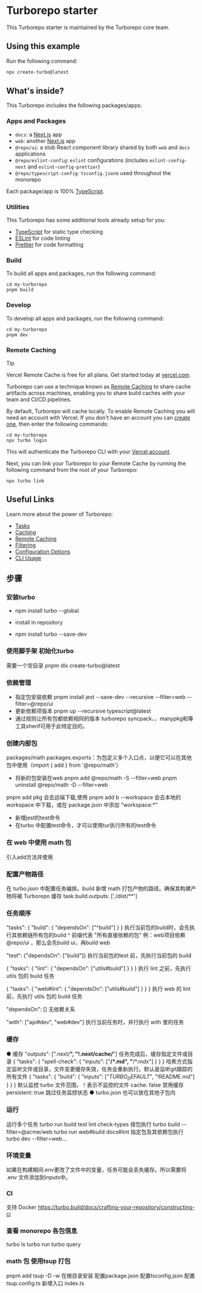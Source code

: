 # Turborepo starter

This Turborepo starter is maintained by the Turborepo core team.

## Using this example

Run the following command:

```sh
npx create-turbo@latest
```

## What's inside?

This Turborepo includes the following packages/apps:

### Apps and Packages

- `docs`: a [Next.js](https://nextjs.org/) app
- `web`: another [Next.js](https://nextjs.org/) app
- `@repo/ui`: a stub React component library shared by both `web` and `docs` applications
- `@repo/eslint-config`: `eslint` configurations (includes `eslint-config-next` and `eslint-config-prettier`)
- `@repo/typescript-config`: `tsconfig.json`s used throughout the monorepo

Each package/app is 100% [TypeScript](https://www.typescriptlang.org/).

### Utilities

This Turborepo has some additional tools already setup for you:

- [TypeScript](https://www.typescriptlang.org/) for static type checking
- [ESLint](https://eslint.org/) for code linting
- [Prettier](https://prettier.io) for code formatting

### Build

To build all apps and packages, run the following command:

```
cd my-turborepo
pnpm build
```

### Develop

To develop all apps and packages, run the following command:

```
cd my-turborepo
pnpm dev
```

### Remote Caching

> [!TIP]
> Vercel Remote Cache is free for all plans. Get started today at [vercel.com](https://vercel.com/signup?/signup?utm_source=remote-cache-sdk&utm_campaign=free_remote_cache).

Turborepo can use a technique known as [Remote Caching](https://turbo.build/docs/core-concepts/remote-caching) to share cache artifacts across machines, enabling you to share build caches with your team and CI/CD pipelines.

By default, Turborepo will cache locally. To enable Remote Caching you will need an account with Vercel. If you don't have an account you can [create one](https://vercel.com/signup?utm_source=turborepo-examples), then enter the following commands:

```
cd my-turborepo
npx turbo login
```

This will authenticate the Turborepo CLI with your [Vercel account](https://vercel.com/docs/concepts/personal-accounts/overview).

Next, you can link your Turborepo to your Remote Cache by running the following command from the root of your Turborepo:

```
npx turbo link
```

## Useful Links

Learn more about the power of Turborepo:

- [Tasks](https://turbo.build/docs/core-concepts/monorepos/running-tasks)
- [Caching](https://turbo.build/docs/core-concepts/caching)
- [Remote Caching](https://turbo.build/docs/core-concepts/remote-caching)
- [Filtering](https://turbo.build/docs/core-concepts/monorepos/filtering)
- [Configuration Options](https://turbo.build/docs/reference/configuration)
- [CLI Usage](https://turbo.build/docs/reference/command-line-reference)

## 步骤

### 安装turbo
- npm install turbo --global
* install in repository
- npm install turbo --save-dev
### 使用脚手架 初始化turbo
需要一个空目录
pnpm dlx create-turbo@latest
### 依赖管理
- 指定包安装依赖
pnpm install jest --save-dev --recursive --filter=web --filter=@repo/ui
- 更新依赖项版本
pnpm up --recursive typescript@latest
- 通过规则让所有包都依赖相同的版本
turborepo syncpack、、manypkg和等工具sherif可用于此特定目的。
### 创建内部包
packages/math
packages.exports：为包定义多个入口点，以便它可以在其他包中使用（import { add } from '@repo/math'）
- 将新的包安装在web
pnpm add @repo/math -S --filter=web
pnpm uninstall @repo/math -D --filter=web

pnpm add pkg 会去远端下载,使用 pnpm add b --workspace 会去本地的 workspace 中下载，或在 package.json 中添加 "workspace:*"

- 新增jest的test命令
- 在turbo 中配置test命令，才可以使用tur执行所有的test命令

### 在 web 中使用 math 包
引入add方法并使用
### 配置产物路径
在 turbo.json 中配置任务编排。build 新增 math 打包产物的路径。确保其构建产物将被 Turborepo 缓存
task.build.outputs: ['./dist/**']
### 任务顺序
"tasks": { "build": { "dependsOn": ["^build"]  } }
执行当前包的build时，会先执行其依赖链所有包的build
^ 前缀代表 "所有直接依赖的包"
例：web项目依赖 @repo/ui ，那么会先build ui，再build web

"test": {"dependsOn": ["build"]}
执行当前包的test 前，先执行当前包的 build

{ "tasks": { "lint": { "dependsOn": ["utils#build"] } } }
执行 lint 之前，先执行 utils 包的 build 任务

{ "tasks": { "web#lint": { "dependsOn": ["utils#build"] } } }
执行 web 的 lint 前，先执行 utils 包的 build 任务

"dependsOn": [] 
无依赖关系

"with": ["api#dev", "web#dev"]
执行当前任务时，并行执行 with 里的任务

### 缓存
● 缓存
"outputs": [".next/**", "!.next/cache/**"] 
任务完成后，缓存指定文件或目录
{ "tasks": { "spell-check": { "inputs": ["**/*.md", "**/*.mdx"] } } } 
哈希方式指定监听文件或目录，文件变更缓存失效，任务会重新执行。默认是监听git跟踪的所有文件
{ "tasks": { "build": { "inputs": ["$TURBO_DEFAULT$", "!README.md"] } } }
默认监控 turbo 文件范围，！表示不监控的文件
cache: false
禁用缓存
persistent: true
跳过任务监控状态
● turbo.json
也可以放在其他子包内

### 运行
运行多个任务
turbo run build test lint check-types
按包执行
turbo build --filter=@acme/web
turbo run web#build docs#lint
指定包及其依赖包执行
turbo dev --filter=web...


### 环境变量
如果在构建期间.env更改了文件中的变量，任务可能会丢失缓存。所以需要将 .env 文件添加到inputs中。

### CI 
支持 Docker
https://turbo.build/docs/crafting-your-repository/constructing-ci

### 查看 monorepo 各包信息
turbo ls
turbo run
turbo query

### math 包 使用tsup 打包
pnpm add tsup -D -w 在根目录安装
配置package.json
配置tsconfig.json
配置tsup.config.ts
新增入口 index.ts
